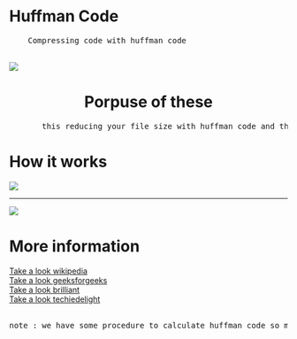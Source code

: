 <!DOCTYPE html>
<html>
<body>

<h1>Huffman Code</h1> 
<pre>    Compressing code with huffman code</pre><br>
<img src="https://files.fm/thumb_show.php?i=tysjw4rht">
<h1 style="text-align:center;">Porpuse of these</h1>
<pre>       this reducing your file size with huffman code and then you can decode your file(decompress) to have your original file</pre> 
<h1>How it works</h1>
<img src="https://github.com/khesraw-mohammadi/DataStructureFinalProject/blob/origin/encode.jpg">

<br>
<hr>
<img src="https://github.com/khesraw-mohammadi/DataStructureFinalProject/blob/origin/decode.JPG">

<h1>More information</h1>
<a href="https://en.wikipedia.org/wiki/Huffman_coding#:~:text=In%20computer%20science%20and%20information,used%20for%20lossless%20data%20compression.&text=The%20output%20from%20Huffman's%20algorithm,a%20character%20in%20a%20file).">
Take a look wikipedia</a><br>
<a href="https://www.geeksforgeeks.org/huffman-coding-greedy-algo-3/">
Take a look geeksforgeeks</a><br>
<a href="https://brilliant.org/wiki/huffman-encoding/">
Take a look brilliant</a><br>
<a href="https://www.techiedelight.com/huffman-coding/">
Take a look techiedelight</a><br><br>
<pre>note : we have some procedure to calculate huffman code so maybe you see diffrent procedure in the internet</pre>

</html>
</body>
